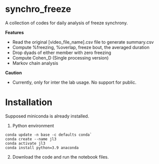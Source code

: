 # synchro_freeze
  A collection of codes for daily analysis of freeze synchrony.<BR>
  
  **Features**
  - Read the original [video_file_name].csv file to generate summary.csv
  - Compute %freezing, %overlap, freeze bout, the averaged duration
  - Drop dyads of either member with zero freezing
  - Compute Cohen_D (Single processing version)
  - Markov chain analysis
  
  **Caution**<BR>
  - Currently, only for inter the lab usage. No support for public.

# Installation
Supposed miniconda is already installed.
1. Python environment
  ```
  conda update -n base -c defaults conda`
  conda create --name jl3
  conda activate jl3
  conda install python=3.9 anaconda
  ```
2. Download the code and run the notebook files.
